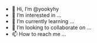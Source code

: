 - 👋 Hi, I’m @yookyhy
- 👀 I’m interested in ...
- 🌱 I’m currently learning ...
- 💞️ I’m looking to collaborate on ...
- 📫 How to reach me ...

<!---
yookyhy/yookyhy is a ✨ special ✨ repository because its `README.md` (this file) appears on your GitHub profile.
You can click the Preview link to take a look at your changes.
--->
